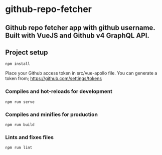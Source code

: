 # github-repo-fetcher

## Github repo fetcher app with github username. Built with VueJS and Github v4 GraphQL API.

## Project setup
```
npm install
```
Place your Github access token in src/vue-apollo file. You can generate a token from; https://github.com/settings/tokens


### Compiles and hot-reloads for development
```
npm run serve
```

### Compiles and minifies for production
```
npm run build
```

### Lints and fixes files
```
npm run lint
```